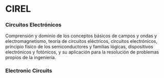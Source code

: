 # CIREL
### Circuitos Electrónicos
Comprensión y dominio de los conceptos básicos de campos y ondas y electromagnetismo, teoría de circuitos eléctricos, circuitos electrónicos, principio físico de los semiconductores y familias lógicas, dispositivos electrónicos y fotónicos, y su aplicación para la resolución de problemas propios de la ingeniería.
### Electronic Circuits
